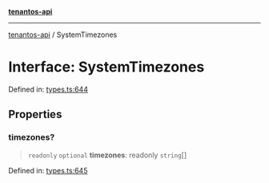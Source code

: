 [**tenantos-api**](../README.md)

***

[tenantos-api](../globals.md) / SystemTimezones

# Interface: SystemTimezones

Defined in: [types.ts:644](https://github.com/shadmanZero/tenantos-api/blob/fe61944d7cb3ee6cc3061a8309e45287291cb501/src/types.ts#L644)

## Properties

### timezones?

> `readonly` `optional` **timezones**: readonly `string`[]

Defined in: [types.ts:645](https://github.com/shadmanZero/tenantos-api/blob/fe61944d7cb3ee6cc3061a8309e45287291cb501/src/types.ts#L645)
